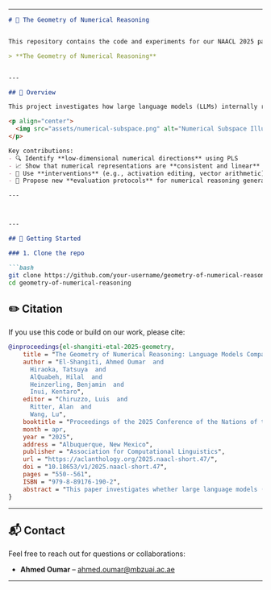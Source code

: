 
---

```markdown
# 🔢 The Geometry of Numerical Reasoning


This repository contains the code and experiments for our NAACL 2025 paper:

> **The Geometry of Numerical Reasoning**  


---

## 🧠 Overview

This project investigates how large language models (LLMs) internally represent and manipulate numerical information. We analyze **numerical subspaces** in model activations, revealing geometric structures that support numerical reasoning.

<p align="center">
  <img src="assets/numerical-subspace.png" alt="Numerical Subspace Illustration" width="600"/>
</p>

Key contributions:
- 🔍 Identify **low-dimensional numerical directions** using PLS
- 📈 Show that numerical representations are **consistent and linear** across model layers
- 🔁 Use **interventions** (e.g., activation editing, vector arithmetic) to test causal roles
- 🧪 Propose new **evaluation protocols** for numerical reasoning generalization

---



---

## 🚀 Getting Started

### 1. Clone the repo

```bash
git clone https://github.com/your-username/geometry-of-numerical-reasoning.git
cd geometry-of-numerical-reasoning
````



## ✏️ Citation

If you use this code or build on our work, please cite:

```bibtex
@inproceedings{el-shangiti-etal-2025-geometry,
    title = "The Geometry of Numerical Reasoning: Language Models Compare Numeric Properties in Linear Subspaces",
    author = "El-Shangiti, Ahmed Oumar  and
      Hiraoka, Tatsuya  and
      AlQuabeh, Hilal  and
      Heinzerling, Benjamin  and
      Inui, Kentaro",
    editor = "Chiruzzo, Luis  and
      Ritter, Alan  and
      Wang, Lu",
    booktitle = "Proceedings of the 2025 Conference of the Nations of the Americas Chapter of the Association for Computational Linguistics: Human Language Technologies (Volume 2: Short Papers)",
    month = apr,
    year = "2025",
    address = "Albuquerque, New Mexico",
    publisher = "Association for Computational Linguistics",
    url = "https://aclanthology.org/2025.naacl-short.47/",
    doi = "10.18653/v1/2025.naacl-short.47",
    pages = "550--561",
    ISBN = "979-8-89176-190-2",
    abstract = "This paper investigates whether large language models (LLMs) utilize numerical attributes encoded in a low-dimensional subspace of theembedding space when answering questions involving numeric comparisons, e.g., Was Cristiano born before Messi? We first identified,using partial least squares regression, these subspaces, which effectively encode the numerical attributes associated with the entities in comparison prompts. Further, we demonstrate causality, by intervening in these subspaces to manipulate hidden states, thereby altering the LLM{'}s comparison outcomes. Experiments conducted on three different LLMs showed that our results hold across different numerical attributes, indicating that LLMs utilize the linearly encoded information for numerical reasoning."
}
```

---

## 📬 Contact

Feel free to reach out for questions or collaborations:

* **Ahmed Oumar** – [ahmed.oumar@mbzuai.ac.ae](mailto:ahmed.oumar@mbzuai.ac.ae)

---

